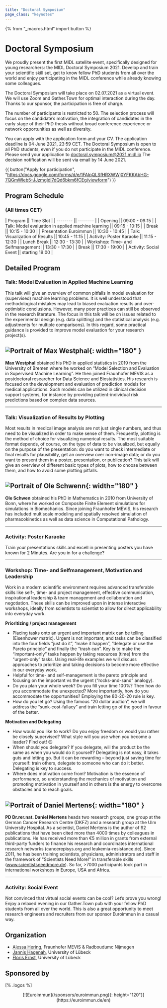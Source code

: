 ```yaml
---
title: "Doctoral Symposium"
page_class: "keynotes"
---
```


{% from "_macros.html" import button %}


# Doctoral Symposium

We proudly present the first MIDL satellite event, specifically designed for young researchers: the MIDL Doctoral Symposium 2021. Develop and train your scientific skill set, get to know fellow PhD students from all over the world and enjoy participating in the MIDL conference while already knowing some colleagues.

The Doctoral Symposium will take place on 02.07.2021 as a virtual event. We will use Zoom and Gather.Town for optimal interaction during the day. Thanks to our sponsor, the participation is free of charge.

The number of participants is restricted to 50. The selection process will focus on the candidate’s motivation, the integration of candidates in the early stage of their PhD thesis without broad conference experience or network opportunities as well as diversity.

You can apply with the application form and your CV. The application deadline is 04 June 2021, 23:59 CET. The Doctoral Symposium is open to all PhD students, even if you do not participate in the MIDL conference. Please send your application to [doctoral.symposium@2021.midl.io](mailto:doctoral.symposium@2021.midl.io)
The decision notification will be sent via email by 14 June 2021.

{{ button("Apply for participation", "https://docs.google.com/forms/d/e/1FAIpQLSfHRXWWj0YFKKAbHG-7QGmWleb5-JJzmgIdl7dQd6bkm6fCEg/viewform") }}

## Program Schedule

### (All times CET)

| Program                                              || Time Slot 		|
| --------                                             || --------  		|
| Opening                                              || 09:00 - 09:15     |
| Talk: Model evaluation in applied machine learning   || 09:15 - 10:15     |
| Break                                                || 10:15 - 10:30     |
| Presentation Euroimmun                               || 10:30 - 10:45     |
| Talk: Visualization of Results                       || 10:45 - 11:15     |
| Activity: Poster Karaoke                             || 11:15 - 12:30     |
| Lunch Break                                          || 12:30 - 13:30     |
| Workshop: Time- and Selfmanagement                   || 13:30 - 17:30     |
| Break                                                || 17:30 - 19:00     |
| Activity: Social Event                               || starting 19:00    |

## Detailed Program

### Talk: Model Evaluation in Applied Machine Learning

This talk will give an overview of common pitfalls in model evaluation for (supervised) machine learning problems. It is well understood that methodological mistakes may lead to biased evaluation results and over-optimistic conclusions. However, many poor practices can still be observed in the research literature. The focus in this talk will be on issues related to the experimental design (e.g. data splitting) and the statistical analysis (e.g. adjustments for multiple comparisons). In this regard, some practical guidance is provided to improve model evaluation for your research project(s).

## ![Portrait of Max Westphal](/images/doctoral_symposium/westphal.png){: width="180" }
**Max Westphal** obtained his PhD in applied statistics in 2019 from the University of Bremen where he worked on “Model Selection and Evaluation in Supervised Machine Learning”. He then joined Fraunhofer MEVIS as a postdoctoral researcher for Data Science and Biostatistics. His research is focused on the development and evaluation of prediction models for medical applications. Such models can be utilized in clinical decision support systems, for instance by providing patient-individual risk predictions based on complex data sources.

***

### Talk: Visualization of Results by Plotting

Most results in medical image analysis are not just single numbers, and thus need to be visualized in order to make sense of them. Frequently, plotting is the method of choice for visualizing numerical results. The most suitable format depends, of course, on the type of data to be visualized, but equally on the purpose of the presentation: do you want to check intermediate or final results for plausibility, get an overview over non-image data; or do you want to present them in a poster, presentation, or publication? This talk will give an overview of different basic types of plots, how to choose between them, and how to avoid some plotting pitfalls.

## ![Portrait of Ole Schwenn](/images/doctoral_symposium/schwenn.png){: width="180" }
**Ole Schwen** obtained his PhD in Mathematics in 2010 from University of Bonn, where he worked on Composite Finite Element simulations for simulations in Biomechanics. Since joining Fraunhofer MEVIS, his research has included multiscale modeling and spatially resolved simulation of pharmacokinetics as well as data science in Computational Pathology.

***

### Activity: Poster Karaoke

Train your presentations skills and excell in presenting posters you have known for 2 Minutes. Are you in for a challenge?

***

### Workshop: Time- and Selfmanagement, Motivation and Leadership

Work in a modern scientific environment requires advanced transferable skills like self-, time- and project management, effective communication, inspirational leadership & team management and collaboration and negotiation. These skills can be improved upon in intense interactive workshops, ideally from scientists to scientist to allow for direct applicability into everyday work.

**Prioritizing / project management**

- Placing tasks onto an urgent and important matrix can be telling (Eisenhower matrix). Urgent is not important, and tasks can be classified into the four fields “just do it”, “make it happen”, “delegate or use the Pareto principle” and finally the “trash can”. Key is to make the “important-only” tasks happen by taking resources (time) from the “urgent-only” tasks. Using real-life examples we will discuss approaches to prioritize and taking decisions to become more effective in our everyday work.
- Helpful for time- and self-management is the pareto principle and focusing on the
important vs the urgent (“rocks-and-sand” analogy).
- Do you plan your whole week? Do you fill your time 100%? Then how do you
accommodate the unexpected? More importantly, how do you accommodate the
opportunities? Employing the 80-20-20 rule is key.
- How do you let go? Using the famous “20 dollar auction”, we will address the
“sunk-cost-fallacy” and train letting go of the good in favour of the better.

**Motivation and Delegating**

- How would you like to work? Do you enjoy freedom or would you rather be closely
supervised? What style will you use when you become a leader? Find out! 😉
- When should you delegate? If you delegate, will the product be the same as when you would do it yourself? Delegating is not easy, it takes guts and letting go. But it can be rewarding – beyond just saving time for yourself: train others, delegate to someone who can do it better. Delegating is key to success.
- Where does motivation come from? Motivation is the essence of performance, so
understanding the mechanics of motivation and promoting motivation in yourself and in others is the energy to overcome obstacles and to reach goals.

## ![Portrait of Daniel Mertens](/images/doctoral_symposium/mertens.png){: width="180" }
**PD Dr.rer.nat. Daniel Mertens** heads two research groups, one group at the German Cancer Research Centre (DKFZ) and a research group at the Ulm University Hospital. As a scientist, Daniel Mertens is the author of 92 publications that have been cited more than 4000 times by colleagues in publications. He has received more than €5 million in grants from external third-party funders to finance his research and coordinates international research networks (cancerepisys.org and leukemia-resistance.de). Since 2011, he has been training scientists, physicians, administrators and staff in the framework of "Scientists Need More!" in transferable skills (www.scientistsneedmore.de). So far, >7000 participants took part in international workshops in Europe, USA and Africa.

***

### Activity: Social Event

Not convinced that virtual social events can be cool? Let’s prove you wrong! Enjoy a relaxed evening in our Gather.Town pub with your fellow PhD students from all over the world. This is also a great opportunity to meet research engineers and recruiters from our sponsor Euroimmun in a casual way.

## Organization
* [Alessa Hering](https://www.mevis.fraunhofer.de/en/employees/alessa-hering.html), Fraunhofer MEVIS & Radboudumc Nijmegen
* [Jannis Hagenah](https://www.rob.uni-luebeck.de/index.php?id=422), University of Lübeck
* [Floris Ernst](https://www.rob.uni-luebeck.de/index.php?id=320&L=1), University of Lübeck

## Sponsored by

[% .logos %]
<center>[![Euroimmun](/sponsors/euroimmun.png){: height="120"}](https://euroimmun.de/en)</center>








